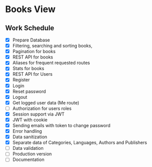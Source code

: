 # Books View

## Work Schedule

- [x] Prepare Database
- [x] Filtering, searching and sorting books,
- [x] Pagination for books
- [x] REST API for books
- [x] Aliases for frequent requested routes
- [x] Stats for books
- [x] REST API for Users
- [x] Register
- [x] Login
- [x] Reset password
- [x] Logout
- [x] Get logged user data (Me route)
- [ ] Authorization for users roles
- [x] Session support via JWT
- [x] JWT with cookie
- [x] Sending emails with token to change password
- [x] Error handling
- [x] Data sanitization
- [x] Separate data of Categories, Languages, Authors and Publishers
- [ ] Data validation
- [ ] Production version
- [ ] Documentation
